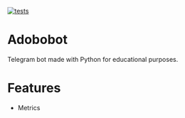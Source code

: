[![tests](https://github.com/valglez/adobobot/actions/workflows/pull-request-build.yml/badge.svg)](https://github.com/valglez/adobobot/actions/workflows/pull-request-build.yml)

# Adobobot
Telegram bot made with Python for educational purposes.

# Features
- Metrics